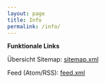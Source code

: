 ```yaml
---
layout: page
title: Info
permalink: /info/
---
```


**Funktionale Links**

Übersicht Sitemap: [sitemap.xml](/sitemap.xml)

Feed (Atom/RSS): [feed.xml](/feed.xml)
